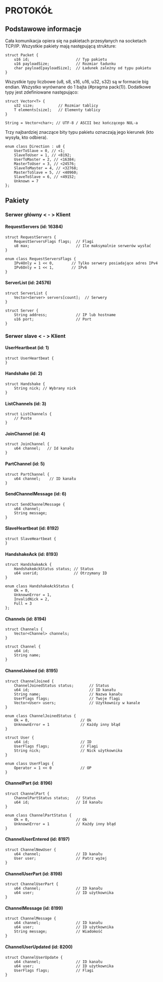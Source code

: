 # PROTOKÓŁ

## Podstawowe informacje

Cała komunikacja opiera się na pakietach przesyłanych na socketach TCP/IP. Wszystkie pakiety mają następującą strukture:

    struct Packet {
        u16 id;                     // Typ pakietu
        u16 payloadSize;            // Rozmiar ładunku
        char payload[payloadSize];  // Ładunek zależny od typu pakietu
    }

Wszystkie typy liczbowe (u8, s8, s16, u16, u32, s32) są w formacie big endian. Wszystko wyrównane do 1 bajta (#pragma pack(1)). Dodatkowe typy jest zdefiniowane następująco:

    struct Vector<T> {
        u32 size;           // Rozmiar tablicy
        T elements[size];   // Elementy tablicy
    }
    
    String = Vector<char>; // UTF-8 / ASCII bez kończącego NUL-a

Trzy najbardziej znaczące bity typu pakietu oznaczają jego kierunek (kto wysyła, kto odbiera).

    enum class Direction : u8 {
        UserToSlave = 0, // <1;
        SlaveToUser = 1, // <8192;
        UserToMaster = 2, // <16384;
        MasterToUser = 3, // <24576;
        SlaveToMaster = 4, // <32768;
        MasterToSlave = 5, // <40960;
        SlaveToSlave = 6, // <49152;
        Unknown = 7
    };

## Pakiety

### Serwer główny < - > Klient

#### RequestServers (id: 16384)

    struct RequestServers {
        RequestServersFlags flags;  // Flagi
        u8 max;                     // Ile maksymalnie serwerów wysłać
    }
    
    enum class RequestServersFlags {
        IPv4Only = 1 << 0,        // Tylko serwery posiadające adres IPv4
        IPv6Only = 1 << 1,        // IPv6
    }    

#### ServerList (id: 24576)

    struct ServerList {
        Vector<Server> servers[count];  // Serwery
    }
    
    struct Server {
        String address;             // IP lub hostname
        u16 port;                   // Port
    }

### Serwer slave < - > Klient

#### UserHeartbeat (id: 1)

    struct UserHeartbeat {
    }

#### Handshake (id: 2)

    struct Handshake {
        String nick; // Wybrany nick
    }

#### ListChannels (id: 3)

    struct ListChannels {
        // Puste
    }

#### JoinChannel (id: 4)

    struct JoinChannel {
        u64 channel;   // Id kanału
    }

#### PartChannel (id: 5)

    struct PartChannel {
        u64 channel;    // ID kanału
    }

#### SendChannelMessage (id: 6)

    struct SendChannelMessage {
        u64 channel;
        String message;
    }

#### SlaveHeartbeat (id: 8192)

    struct SlaveHeartbeat {
    }

#### HandshakeAck (id: 8193)

    struct HandshakeAck {
        HandshakeAckStatus status; // Status
        u64 userid;                // Otrzymany ID
    }
    
    enum class HandshakeAckStatus {
        Ok = 0,
        UnknownError = 1,
        InvalidNick = 2,
        Full = 3
    };

#### Channels (id: 8194)

    struct Channels {
        Vector<Channel> channels;
    }
    
    struct Channel {
        u64 id;
        String name;
    }
  
#### ChannelJoined (id: 8195)

    struct ChannelJoined {
        ChannelJoinedStatus status;       // Status
        u64 id;                           // ID kanału
        String name;                      // Nazwa kanału
        UserFlags flags;                  // Twoje flagi
        Vector<User> users;               // Użytkownicy w kanale
    }
    
    enum class ChannelJoinedStatus {
        Ok = 0,                       // Ok
        UnknownError = 1              // Każdy inny błąd
    }
    
    struct User {
        u64 id;                       // ID
        UserFlags flags;              // Flagi
        String nick;                  // Nick użytkownika
    }
    
    enum class UserFlags {
        Operator = 1 << 0             // OP
    }

#### ChannelPart (id: 8196)

    struct ChannelPart {
        ChannelPartStatus status;   // Status
        u64 id;                     // Id kanału
    }
    
    enum class ChannelPartStatus {
        Ok = 0,                     // Ok
        UnknownError = 1            // Każdy inny błąd
    }

#### ChannelUserEntered (id: 8197)

    struct ChannelNewUser {
        u64 channel;                // ID kanału
        User user;                  // Patrz wyżej
    }

#### ChannelUserPart (id: 8198)

    struct ChannelUserPart {
        u64 channel;                // ID kanału
        u64 user;                   // ID użytkownika
    }

#### ChannelMessage (id: 8199)

    struct ChannelMessage {
        u64 channel;                // ID kanału
        u64 user;                   // ID użytkownika
        String message;             // Wiadomość
    }
    

#### ChannelUserUpdated (id: 8200)

    struct ChannelUserUpdate {
        u64 channel;                // ID kanału
        u64 user;                   // ID użytkownika
        UserFlags flags;            // Flagi
    }
